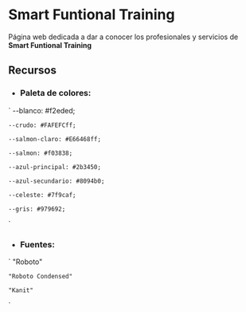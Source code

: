 # Smart Funtional Training
Página web dedicada a dar a conocer los profesionales y servicios de **Smart Funtional Training**
## Recursos
- ### Paleta de colores:
`
    --blanco: #f2eded;

    --crudo: #FAFEFCff;

	--salmon-claro: #E66468ff;

	--salmon: #f03838;

	--azul-principal: #2b3450;

	--azul-secundario: #8094b0;

	--celeste: #7f9caf;

	--gris: #979692;
`

- ### Fuentes:
`
    "Roboto"

    "Roboto Condensed"

    "Kanit"
`